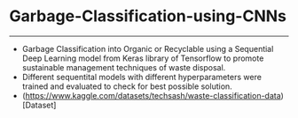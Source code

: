 # Garbage-Classification-using-CNNs
---
- Garbage Classification into Organic or Recyclable using a Sequential Deep Learning model from Keras library of Tensorflow to promote sustainable management techniques of waste disposal.
- Different sequentital models with different hyperparameters were trained and evaluated to check for best possible solution.
- (https://www.kaggle.com/datasets/techsash/waste-classification-data)[Dataset]
